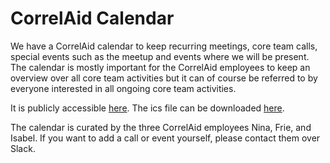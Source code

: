 # CorrelAid Calendar

We have a CorrelAid calendar to keep recurring meetings, core team calls, special events such as the meetup and events where we will be present. The calendar is mostly important for the CorrelAid employees to keep an overview over all core team activities but it can of course be referred to by everyone interested in all ongoing core team activities.

It is publicly accessible [here](https://outlook.office365.com/calendar/published/57caf27cdaf24aa3990ca496bd154ded@correlaid.onmicrosoft.com/e9bfdffe05e9417e9ecbb7b9d3168b4215317299690507860520/calendar.html). The ics file can be downloaded [here](https://outlook.office365.com/owa/calendar/57caf27cdaf24aa3990ca496bd154ded@correlaid.onmicrosoft.com/e9bfdffe05e9417e9ecbb7b9d3168b4215317299690507860520/calendar.ics).

The calendar is curated by the three CorrelAid employees Nina, Frie, and Isabel. If you want to add a call or event yourself, please contact them over Slack.



